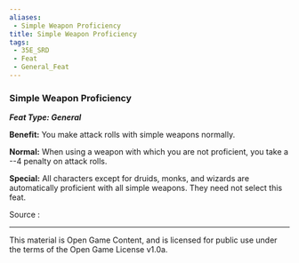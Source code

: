 ```yaml
---
aliases:
 - Simple Weapon Proficiency
title: Simple Weapon Proficiency
tags: 
 - 35E_SRD
 - Feat
 - General_Feat
---
```

### Simple Weapon Proficiency 
***Feat Type: General***

**Benefit:** You make attack rolls with simple weapons normally.

**Normal:** When using a weapon with which you are not proficient, you
take a --4 penalty on attack rolls.

**Special:** All characters except for druids, monks, and wizards are
automatically proficient with all simple weapons. They need not select
this feat.

Source :



---



This material is Open Game Content, and is licensed for public use under the terms of the Open Game License v1.0a.

